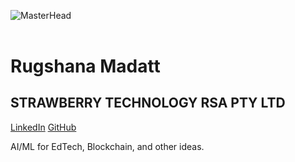 <!DOCTYPE html>
![MasterHead](https://raw.githubusercontent.com/strawberryANOVA/assets-placeholder.txt/main/a_white_cyborg_hand_holding_a_big.jpeg)
<html lang="en">
</head>
<body>
  <header></header>
  <h1>Rugshana Madatt</h1>
  <h2>STRAWBERRY TECHNOLOGY RSA PTY LTD</h2>
  <div class="links">
    <a href="https://www.linkedin.com/in/rmadatt786/" target="_blank">LinkedIn</a>
    <a href="https://github.com/rmadatt/" target="_blank">GitHub</a>
  </div>
  <p class="tagline">AI/ML for EdTech, Blockchain, and other ideas.</p>
</body>
</html>
